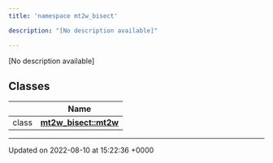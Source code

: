 ```yaml
---
title: 'namespace mt2w_bisect'

description: "[No description available]"

---
```







[No description available]

## Classes

|                | Name           |
| -------------- | -------------- |
| class | **[mt2w_bisect::mt2w](/documentation/code/gambit_2.2/classes/classmt2w__bisect_1_1mt2w/)**  |






-------------------------------

Updated on 2022-08-10 at 15:22:36 +0000